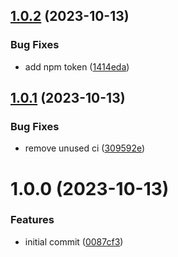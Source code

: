 ## [1.0.2](https://github.com/kudamupeni/bunny/compare/v1.0.1...v1.0.2) (2023-10-13)


### Bug Fixes

* add npm token ([1414eda](https://github.com/kudamupeni/bunny/commit/1414edad24cff3e80591cce02b5bee1e22b2ccb0))

## [1.0.1](https://github.com/kudamupeni/bunny/compare/v1.0.0...v1.0.1) (2023-10-13)


### Bug Fixes

* remove unused ci ([309592e](https://github.com/kudamupeni/bunny/commit/309592ec54105c63072853226b638ab94045392b))

# 1.0.0 (2023-10-13)


### Features

* initial commit ([0087cf3](https://github.com/kudamupeni/bunny/commit/0087cf3e42940c6822cf916f44a2e4fdfd02281c))
